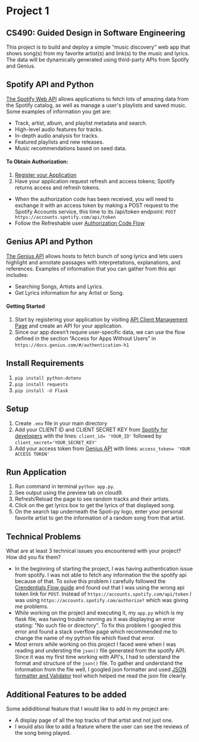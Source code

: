 # Project 1
## CS490: Guided Design in Software Engineering
This project is to build and deploy a simple “music discovery” web app that shows song(s) from my favorite artist(s) and link(s) to the music and lyrics. The data will be dynamically generated using third-party APIs from Spotify and Genius.

## Spotify API and Python
[The Spotify Web API](https://developer.spotify.com/documentation/web-api/) allows applications to fetch lots of amazing data from the Spotify catalog, as well as manage a user's playlists and saved music. Some examples of information you get are:
* Track, artist, album, and playlist metadata and search.
* High-level audio features for tracks.
* In-depth audio analysis for tracks.
* Featured playlists and new releases.
* Music recommendations based on seed data.

#### To Obtain Authorization:
1. [Register your Application](https://developer.spotify.com/documentation/general/guides/app-settings/#register-your-app)
2. Have your application request refresh and access tokens; Spotify returns access and refresh tokens.
* When the authorization code has been received, you will need to exchange it with an access token by making a POST request to the Spotify Accounts service, this time to its /api/token endpoint: `POST https://accounts.spotify.com/api/token`
* Follow the Refreshable user [Authorization Code Flow](https://developer.spotify.com/documentation/general/guides/authorization-guide/#authorization-code-flow)

## Genius API and Python
[The Genius API](https://docs.genius.com/#/getting-started-h1) allows hosts to fetch bunch of song lyrics and lets users highlight and annotate passages with interpretations, explanations, and references. Examples of information that you can gather from this api includes:
* Searching Songs, Artists and Lyrics. 
* Get Lyrics information for any Artist or Song.

#### Getting Started
1. Start by registering your application by visiting [API Client Management Page](http://genius.com/api-clients) and create an API for your application.
2. Since our app doesn’t require user-specific data, we can use the flow defined in the section “Access for Apps Without Users” in `https://docs.genius.com/#/authentication-h1`

## Install Requirements
1. `pip install python-dotenv`
2. `pip install requests`
3. `pip install -U Flask`

## Setup
1. Create `.env` file in your main directory
2. Add your CLIENT ID and CLIENT SECRET KEY from [Spotify for developers](https://developer.spotify.com/dashboard/) with the lines: `client_id= 'YOUR_ID'` followed by `client_secret='YOUR_SECRET_KEY'`
3. Add your access token from [Genius API](http://genius.com/api-clients) with lines: `access_token= 'YOUR ACCESS TOKEN'`

## Run Application
1. Run command in terminal `python app.py`.
2. See output using the preview tab on cloud9. 
3. Refresh/Reload the page to see random tracks and their artists.
4. Click on the get lyrics box to get the lyrics of that displayed song.
5. On the search tap underneath the Spoti-py logo, enter your personal favorite artist to get the information of a random song from that artist. 

## Technical Problems
What are at least 3 technical issues you encountered with your project? How did you fix them?
* In the beginning of starting the project, I was having authentication issue from spotify. I was not able to fetch any information the the spotify api because of that. To solve this problem
I carefully followed the [Crendentials Flow guide](https://developer.spotify.com/documentation/general/guides/authorization-guide/#client-credentials-flow) and found out that I was using the wrong
api token link for `POST`. Instead of `https://accounts.spotify.com/api/token` I was using `https://accounts.spotify.com/authorize?` which was giving me problems.
* While working on the project and executing it, my `app.py` which is my flask file, was having trouble running as it was displaying an error stating: "No such file or directory". 
To fix this problem I googled this error and found a stack overflow page which recommended me to change the name of my python file which fixed that error.
* Most errors while working on this project I faced were when I was reading and understing the `json()` file generated from the spotify API. Since it was my first time working with API's, I had to 
uderstand the format and structure of the `json()` file. To gather and understand the information from the file well, I googled json formatter and used [JSON formatter and Validator](https://jsonformatter.curiousconcept.com/) tool 
which helped me read the json file clearly.

## Additional Features to be added
Some addiditional feature that I would like to add in my project are:
* A display page of all the top tracks of that artist and not just one.
* I would also like to add a feature where the user can see the reviews of the song being played.


